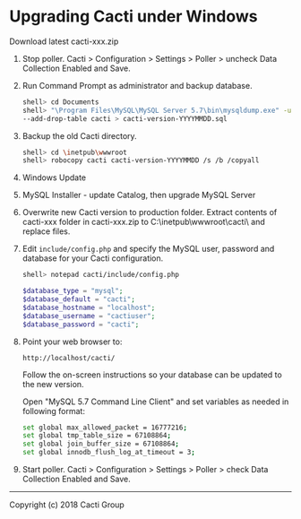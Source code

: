# Upgrading Cacti under Windows

Download latest cacti-xxx.zip

1. Stop poller.
   Cacti > Configuration > Settings > Poller > uncheck Data Collection Enabled and Save.

2. Run Command Prompt as administrator and backup database.

   ```sh
   shell> cd Documents
   shell> "\Program Files\MySQL\MySQL Server 5.7\bin\mysqldump.exe" -uroot -p -l
   --add-drop-table cacti > cacti-version-YYYYMMDD.sql
   ```

3. Backup the old Cacti directory.

   ```sh
   shell> cd \inetpub\wwwroot
   shell> robocopy cacti cacti-version-YYYYMMDD /s /b /copyall
   ```

4. Windows Update

5. MySQL Installer - update Catalog, then upgrade MySQL Server

6. Overwrite new Cacti version to production folder.
   Extract contents of cacti-xxx folder in cacti-xxx.zip to
   C:\inetpub\wwwroot\cacti\ and replace files.

7. Edit `include/config.php` and specify the MySQL user, password and database
   for your Cacti configuration.

   ```sh
   shell> notepad cacti/include/config.php
   ```

   ```php
   $database_type = "mysql";
   $database_default = "cacti";
   $database_hostname = "localhost";
   $database_username = "cactiuser";
   $database_password = "cacti";
   ```

8. Point your web browser to:

    `http://localhost/cacti/`

   Follow the on-screen instructions so your database can be updated to the new version.

   Open "MySQL 5.7 Command Line Client" and set variables as needed in following format:

   ```sh
   set global max_allowed_packet = 16777216;
   set global tmp_table_size = 67108864;
   set global join_buffer_size = 67108864;
   set global innodb_flush_log_at_timeout = 3;
   ```

9. Start poller.
   Cacti > Configuration > Settings > Poller > check Data Collection Enabled and Save.

---
Copyright (c) 2018 Cacti Group
